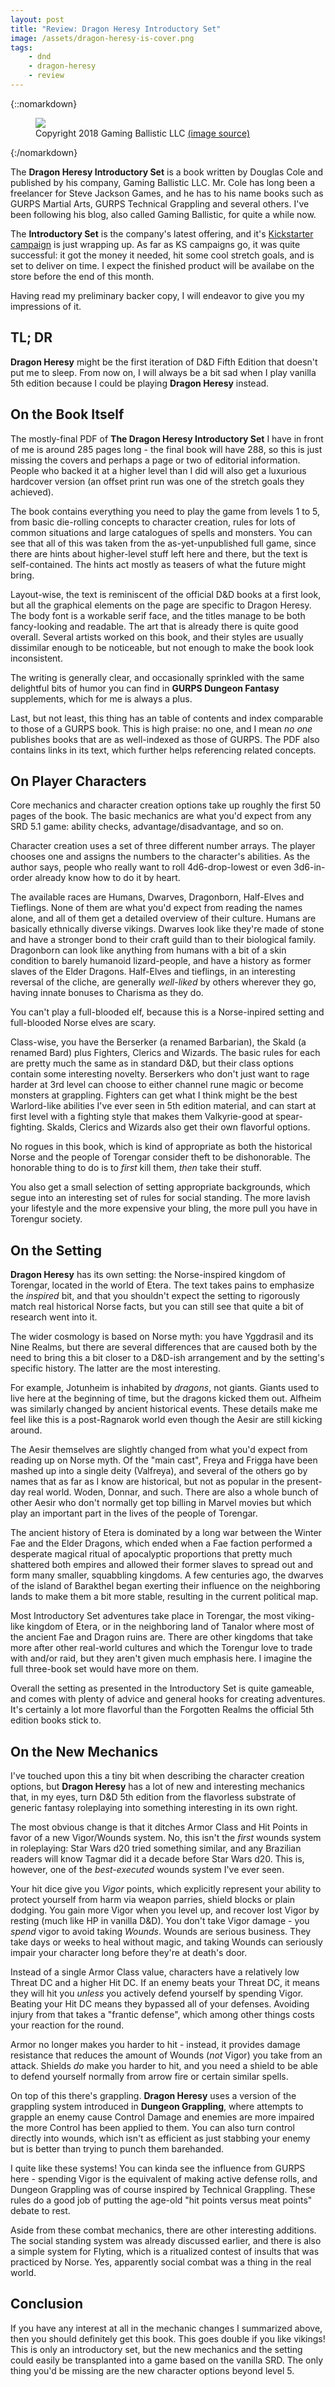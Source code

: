 ```yaml
---
layout: post
title: "Review: Dragon Heresy Introductory Set"
image: /assets/dragon-heresy-is-cover.png
tags:
    - dnd
    - dragon-heresy
    - review
---
```


{::nomarkdown}
<figure>
  <img src="{{ "/assets/dragon-heresy-is-cover.png" | absolute_url }}"/>
  <figcaption>
    Copyright 2018 Gaming Ballistic LLC
    <a href="//www.kickstarter.com/projects/2101297466/the-dragon-heresy-introductory-set-fantasy-rpg">
      (image source)
    </a>
  </figcaption>
</figure>
{:/nomarkdown}

The **Dragon Heresy Introductory Set** is a book written by Douglas Cole and
published by his company, Gaming Ballistic LLC. Mr. Cole has long been a
freelancer for Steve Jackson Games, and he has to his name books such as GURPS
Martial Arts, GURPS Technical Grappling and several others. I've been following
his blog, also called Gaming Ballistic, for quite a while now.

The **Introductory Set** is the company's latest offering, and it's [Kickstarter
campaign][2] is just wrapping up. As far as KS campaigns go, it was quite
successful: it got the money it needed, hit some cool stretch goals, and is set
to deliver on time. I expect the finished product will be availabe on the store
before the end of this month.

Having read my preliminary backer copy, I will endeavor to give you my
impressions of it.

## TL; DR

**Dragon Heresy** might be the first iteration of D&D Fifth Edition that doesn't
put me to sleep. From now on, I will always be a bit sad when I play vanilla 5th
edition because I could be playing **Dragon Heresy** instead.

## On the Book Itself

The mostly-final PDF of **The Dragon Heresy Introductory Set** I have in front
of me is around 285 pages long - the final book will have 288, so this is just
missing the covers and perhaps a page or two of editorial information. People
who backed it at a higher level than I did will also get a luxurious hardcover
version (an offset print run was one of the stretch goals they achieved).

The book contains everything you need to play the game from levels 1 to 5, from
basic die-rolling concepts to character creation, rules for lots of common
situations and large catalogues of spells and monsters. You can see that all of
this was taken from the as-yet-unpublished full game, since there are hints
about higher-level stuff left here and there, but the text is
self-contained. The hints act mostly as teasers of what the future might bring.

Layout-wise, the text is reminiscent of the official D&D books at a first look,
but all the graphical elements on the page are specific to Dragon Heresy. The
body font is a workable serif face, and the titles manage to be both
fancy-looking and readable. The art that is already there is quite good
overall. Several artists worked on this book, and their styles are usually
dissimilar enough to be noticeable, but not enough to make the book look
inconsistent.

The writing is generally clear, and occasionally sprinkled with the same
delightful bits of humor you can find in **GURPS Dungeon Fantasy** supplements,
which for me is always a plus.

Last, but not least, this thing has an table of contents and index comparable to
those of a GURPS book. This is high praise: no one, and I mean _no one_ publishes
books that are as well-indexed as those of GURPS. The PDF also contains links in
its text, which further helps referencing related concepts.

## On Player Characters

Core mechanics and character creation options take up roughly the first 50 pages
of the book. The basic mechanics are what you'd expect from any SRD 5.1 game:
ability checks, advantage/disadvantage, and so on.

Character creation uses a set of three different number arrays. The player
chooses one and assigns the numbers to the character's abilities. As the author
says, people who really want to roll 4d6-drop-lowest or even 3d6-in-order
already know how to do it by heart.

The available races are Humans, Dwarves, Dragonborn, Half-Elves and
Tieflings. None of them are what you'd expect from reading the names alone, and
all of them get a detailed overview of their culture. Humans are basically
ethnically diverse vikings. Dwarves look like they're made of stone and have a
stronger bond to their craft guild than to their biological family. Dragonborn
can look like anything from humans with a bit of a skin condition to barely
humanoid lizard-people, and have a history as former slaves of the Elder
Dragons. Half-Elves and tieflings, in an interesting reversal of the cliche, are
generally _well-liked_ by others wherever they go, having innate bonuses to
Charisma as they do.

You can't play a full-blooded elf, because this is a Norse-inpired setting and
full-blooded Norse elves are scary.

Class-wise, you have the Berserker (a renamed Barbarian), the Skald (a renamed
Bard) plus Fighters, Clerics and Wizards. The basic rules for each are pretty
much the same as in standard D&D, but their class options contain some
interesting novelty. Berserkers who don't just want to rage harder at 3rd level
can choose to either channel rune magic or become monsters at
grappling. Fighters can get what I think might be the best Warlord-like
abilities I've ever seen in 5th edition material, and can start at first level
with a fighting style that makes them Valkyrie-good at spear-fighting. Skalds,
Clerics and Wizards also get their own flavorful options.

No rogues in this book, which is kind of appropriate as both the historical
Norse and the people of Torengar consider theft to be dishonorable. The
honorable thing to do is to _first_ kill them, _then_ take their stuff.

You also get a small selection of setting appropriate backgrounds, which segue
into an interesting set of rules for social standing. The more lavish your
lifestyle and the more expensive your bling, the more pull you have in Torengur
society.

## On the Setting

**Dragon Heresy** has its own setting: the Norse-inspired kingdom of Torengar,
located in the world of Etera. The text takes pains to emphasize the _inspired_
bit, and that you shouldn't expect the setting to rigorously match real
historical Norse facts, but you can still see that quite a bit of research went
into it.

The wider cosmology is based on Norse myth: you have Yggdrasil and its Nine
Realms, but there are several differences that are caused both by the need to
bring this a bit closer to a D&D-ish arrangement and by the setting's specific
history. The latter are the most interesting.

For example, Jotunheim is inhabited by _dragons_, not giants. Giants used to
live here at the beginning of time, but the dragons kicked them out. Alfheim was
similarly changed by ancient historical events. These details make me feel like
this is a post-Ragnarok world even though the Aesir are still kicking around.

The Aesir themselves are slightly changed from what you'd expect from reading up
on Norse myth. Of the "main cast", Freya and Frigga have been mashed up into a
single deity (Valfreya), and several of the others go by names that as far as I
know are historical, but not as popular in the present-day real world. Woden,
Donnar, and such. There are also a whole bunch of other Aesir who don't normally
get top billing in Marvel movies but which play an important part in the lives
of the people of Torengar.

The ancient history of Etera is dominated by a long war between the Winter Fae
and the Elder Dragons, which ended when a Fae faction performed a desperate
magical ritual of apocalyptic proportions that pretty much shattered both
empires and allowed their former slaves to spread out and form many smaller,
squabbling kingdoms. A few centuries ago, the dwarves of the island of Barakthel
began exerting their influence on the neighboring lands to make them a bit more
stable, resulting in the current political map.

Most Introductory Set adventures take place in Torengar, the most viking-like
kingdom of Etera, or in the neighboring land of Tanalor where most of the
ancient Fae and Dragon ruins are. There are other kingdoms that take more after
other real-world cultures and which the Torengur love to trade with and/or raid,
but they aren't given much emphasis here. I imagine the full three-book set
would have more on them.

Overall the setting as presented in the Introductory Set is quite gameable, and
comes with plenty of advice and general hooks for creating adventures. It's
certainly a lot more flavorful than the Forgotten Realms the official 5th
edition books stick to.

## On the New Mechanics

I've touched upon this a tiny bit when describing the character creation
options, but **Dragon Heresy** has a lot of new and interesting mechanics that,
in my eyes, turn D&D 5th edition from the flavorless substrate of generic
fantasy roleplaying into something interesting in its own right.

The most obvious change is that it ditches Armor Class and Hit Points in favor
of a new Vigor/Wounds system. No, this isn't the _first_ wounds system in
roleplaying: Star Wars d20 tried something similar, and any Brazilian readers
will know Tagmar did it a decade before Star Wars d20. This is, however, one
of the _best-executed_ wounds system I've ever seen.

Your hit dice give you _Vigor_ points, which explicitly represent your ability
to protect yourself from harm via weapon parries, shield blocks or plain
dodging. You gain more Vigor when you level up, and recover lost Vigor by
resting (much like HP in vanilla D&D). You don't take Vigor damage - you _spend_
vigor to avoid taking _Wounds_. Wounds are serious business. They take days or
weeks to heal without magic, and taking Wounds can seriously impair your
character long before they're at death's door.

Instead of a single Armor Class value, characters have a relatively low Threat
DC and a higher Hit DC. If an enemy beats your Threat DC, it means they will hit
you _unless_ you actively defend yourself by spending Vigor. Beating your Hit DC
means they bypassed all of your defenses. Avoiding injury from that takes a
"frantic defense", which among other things costs your reaction for the round.

Armor no longer makes you harder to hit - instead, it provides damage resistance
that reduces the amount of Wounds (_not_ Vigor) you take from an attack. Shields
_do_ make you harder to hit, and you need a shield to be able to defend yourself
normally from arrow fire or certain similar spells.

On top of this there's grappling. **Dragon Heresy** uses a version of the
grappling system introduced in **Dungeon Grappling**, where attempts to grapple
an enemy cause Control Damage and enemies are more impaired the more Control has
been applied to them. You can also turn control directly into wounds, which
isn't as efficient as just stabbing your enemy but is better than trying to
punch them barehanded.

I quite like these systems! You can kinda see the influence from GURPS here -
spending Vigor is the equivalent of making active defense rolls, and Dungeon
Grappling was of course inspired by Technical Grappling. These rules do a good
job of putting the age-old "hit points versus meat points" debate to rest.

Aside from these combat mechanics, there are other interesting additions. The
social standing system was already discussed earlier, and there is also a simple
system for Flyting, which is a ritualized contest of insults that was practiced
by Norse. Yes, apparently social combat was a thing in the real world.

## Conclusion

If you have any interest at all in the mechanic changes I summarized above, then
you should definitely get this book. This goes double if you like vikings! This
is only an introductory set, but the new mechanics and the setting could easily
be transplanted into a game based on the vanilla SRD. The only thing you'd be
missing are the new character options beyond level 5.


[1]: https://gamingballistic.com/shop/
[2]: https://www.kickstarter.com/projects/2101297466/the-dragon-heresy-introductory-set-fantasy-rpg
